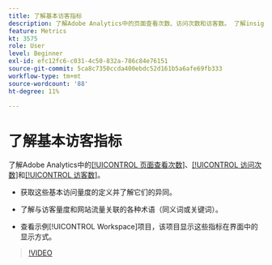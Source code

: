 ```yaml
---
title: 了解基本访客指标
description: 了解Adobe Analytics中的页面查看次数、访问次数和访客数。 了解insight中的基本访客指标，以帮助您了解网站流量。
feature: Metrics
kt: 3575
role: User
level: Beginner
exl-id: efc12fc6-c031-4c50-832a-786c84e76151
source-git-commit: 5ca8c7350ccda400ebdc52d161b5a6afe69fb333
workflow-type: tm+mt
source-wordcount: '88'
ht-degree: 11%

---
```


# 了解基本访客指标

了解Adobe Analytics中的[[!UICONTROL 页面查看次数]](https://experienceleague.adobe.com/docs/analytics/components/metrics/page-views.html?lang=zh-Hans)、[[!UICONTROL 访问次数]](https://experienceleague.adobe.com/docs/analytics/components/metrics/visits.html?lang=zh-Hans)和[[!UICONTROL 访客数]](https://experienceleague.adobe.com/docs/analytics/components/metrics/unique-visitors.html?lang=zh-Hans)。

* 获取这些基本访问量度的定义并了解它们的异同。

* 了解与访客量度和网站流量关联的各种术语（同义词或关键词）。

* 查看示例[!UICONTROL Workspace]项目，该项目显示这些指标在界面中的显示方式。

>[!VIDEO](https://video.tv.adobe.com/v/31227/?quality=12&learn=on&captions=chi_hans)
